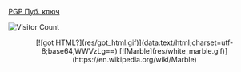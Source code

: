 [PGP Пуб. ключ](pgp-pubkey.asc)

![Visitor Count](https://profile-counter.glitch.me/vi-tr/count.svg)

<p align="center">
[![got HTML?](res/got_html.gif)](data:text/html;charset=utf-8;base64,WWVzLg==) [![Marble](res/white_marble.gif)](https://en.wikipedia.org/wiki/Marble)
</p>
